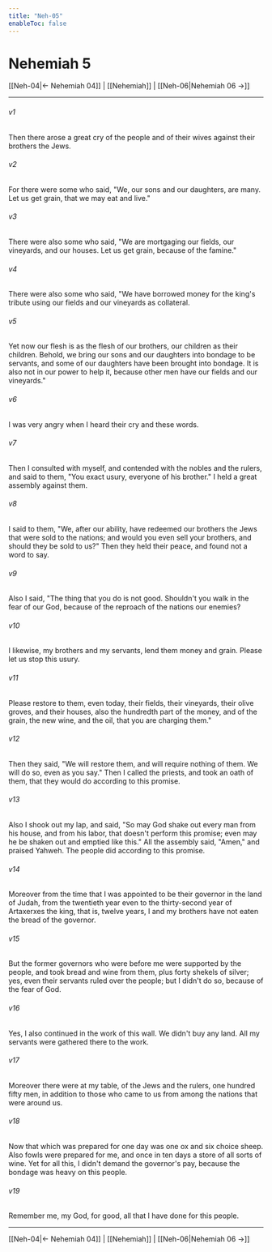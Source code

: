 ```yaml
---
title: "Neh-05"
enableToc: false
---
```

# Nehemiah 5

[[Neh-04|← Nehemiah 04]] | [[Nehemiah]] | [[Neh-06|Nehemiah 06 →]]
***



###### v1 
Then there arose a great cry of the people and of their wives against their brothers the Jews. 

###### v2 
For there were some who said, "We, our sons and our daughters, are many. Let us get grain, that we may eat and live." 

###### v3 
There were also some who said, "We are mortgaging our fields, our vineyards, and our houses. Let us get grain, because of the famine." 

###### v4 
There were also some who said, "We have borrowed money for the king's tribute using our fields and our vineyards as collateral. 

###### v5 
Yet now our flesh is as the flesh of our brothers, our children as their children. Behold, we bring our sons and our daughters into bondage to be servants, and some of our daughters have been brought into bondage. It is also not in our power to help it, because other men have our fields and our vineyards." 

###### v6 
I was very angry when I heard their cry and these words. 

###### v7 
Then I consulted with myself, and contended with the nobles and the rulers, and said to them, "You exact usury, everyone of his brother." I held a great assembly against them. 

###### v8 
I said to them, "We, after our ability, have redeemed our brothers the Jews that were sold to the nations; and would you even sell your brothers, and should they be sold to us?" Then they held their peace, and found not a word to say. 

###### v9 
Also I said, "The thing that you do is not good. Shouldn't you walk in the fear of our God, because of the reproach of the nations our enemies? 

###### v10 
I likewise, my brothers and my servants, lend them money and grain. Please let us stop this usury. 

###### v11 
Please restore to them, even today, their fields, their vineyards, their olive groves, and their houses, also the hundredth part of the money, and of the grain, the new wine, and the oil, that you are charging them." 

###### v12 
Then they said, "We will restore them, and will require nothing of them. We will do so, even as you say." Then I called the priests, and took an oath of them, that they would do according to this promise. 

###### v13 
Also I shook out my lap, and said, "So may God shake out every man from his house, and from his labor, that doesn't perform this promise; even may he be shaken out and emptied like this." All the assembly said, "Amen," and praised Yahweh. The people did according to this promise. 

###### v14 
Moreover from the time that I was appointed to be their governor in the land of Judah, from the twentieth year even to the thirty-second year of Artaxerxes the king, that is, twelve years, I and my brothers have not eaten the bread of the governor. 

###### v15 
But the former governors who were before me were supported by the people, and took bread and wine from them, plus forty shekels of silver; yes, even their servants ruled over the people; but I didn't do so, because of the fear of God. 

###### v16 
Yes, I also continued in the work of this wall. We didn't buy any land. All my servants were gathered there to the work. 

###### v17 
Moreover there were at my table, of the Jews and the rulers, one hundred fifty men, in addition to those who came to us from among the nations that were around us. 

###### v18 
Now that which was prepared for one day was one ox and six choice sheep. Also fowls were prepared for me, and once in ten days a store of all sorts of wine. Yet for all this, I didn't demand the governor's pay, because the bondage was heavy on this people. 

###### v19 
Remember me, my God, for good, all that I have done for this people.

***
[[Neh-04|← Nehemiah 04]] | [[Nehemiah]] | [[Neh-06|Nehemiah 06 →]]
